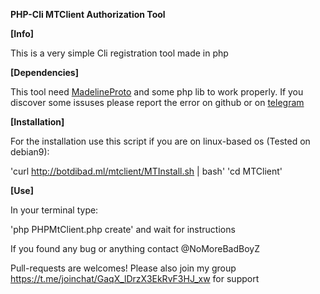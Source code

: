 **PHP-Cli MTClient Authorization Tool**

**[Info]**

This is a very simple Cli registration tool made in php 

**[Dependencies]**

This tool need [MadelineProto](https://github.com/danog/MadelineProto) and some php lib to work properly. If you discover some issuses please report the error on github or on [telegram](https://t.me/NoMoreBadBoyZ) 

**[Installation]**

For the installation use this script if you are on linux-based os (Tested on debian9): 

'curl http://botdibad.ml/mtclient/MTInstall.sh | bash'
'cd MTClient'

**[Use]**
  
In your terminal type:

'php PHPMtClient.php create'
and wait for instructions

If you found any bug or anything contact @NoMoreBadBoyZ

Pull-requests are welcomes!
Please also join my group https://t.me/joinchat/GaqX_lDrzX3EkRvF3HJ_xw for support
